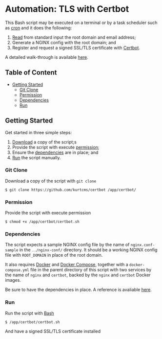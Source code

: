# Automation: TLS with Certbot

This Bash script may be executed on a terminal or by a task scheduler such as [cron](https://linux.die.net/man/8/cron) and it does the following:

1. [Read](https://linux.die.net/man/1/read) from standard input the root domain and email address;
2. Generate a NGINX config with the root domain; and
3. Register and request a signed SSL/TLS certificate with [Certbot](https://certbot.eff.org/).

A detailed walk-through is available [here](https://kurtcms.org/automation-tls-with-certbot/).

## Table of Content

- [Getting Started](#getting-started)
  - [Git Clone](#git-clone)
  - [Permission](#permission)
  - [Dependencies](#dependencies)
  - [Run](#run)

## Getting Started

Get started in three simple steps:

1. [Download](#git-clone) a copy of the script;s
2. Provide the script with execute [permission](#permission);
3. Ensure the [dependencies](#dependencies) are in place; and
4. [Run](#run) the script manually.

### Git Clone

Download a copy of the script with `git clone`

```shell
$ git clone https://github.com/kurtcms/certbot /app/certbot/
```

### Permission

Provide the script with execute permission

```shell
$ chmod +x /app/certbot/certbot.sh
```

### Dependencies

The script expects a sample NGINX config file by the name of `nginx.conf-sample` in the `../nginx-conf/` directory. It should be a working NGINX config file with `ROOT_DOMAIN` in place of the root domain.

It also requires [Docker](https://docs.docker.com/engine/install/) and [Docker Compose](https://docs.docker.com/compose/install/), together with a `docker-compose.yml` file in the parent directory of this script with two services by the name of `nginx` and `certbot`, backed by the `nginx` and `certbot` Docker images.

Be sure to have the dependencies in place. A reference is avaliable [here](https://github.com/kurtcms/docker-compose-wordpress-nginx-mysql).

### Run

Run the script with [Bash](https://github.com/gitGNU/gnu_bash)

```shell
$ /app/certbot/certbot.sh
```

And have a signed SSL/TLS certificate installed